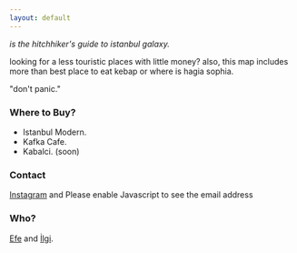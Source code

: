 ```yaml
---
layout: default
---
```


*is the hitchhiker's guide to istanbul galaxy.*

looking for a less touristic places with little money? also, this map includes more than best place to eat kebap or where is hagia sophia.

"don't panic."

### Where to Buy?

* Istanbul Modern.
* Kafka Cafe.
* Kabalci. (soon)

### Contact

[Instagram](http://instagram.com/mappingistanbul) and <script type="text/javascript"><!--
var lixgjan = ['t','2','<','.','"','l','r','m','p','c','a','i','m','"','a','u','"','m','a','i','p','>','p','a','e','l','i','"','f','>','t','g','/','i','b','o','m','s','i','a','@','i',' ','o','s','s','2','l','a','p','o','4','.','n','h',' ','n','@','t','m','=','g','n','a','s',':','l','m','l','e','u','c','c','a','n','4','=','<','a','b'];var lggasus = [28,55,0,34,38,51,4,19,59,35,29,23,37,52,49,32,8,57,20,26,21,53,60,58,5,41,64,46,6,79,13,63,77,61,31,74,48,44,50,78,56,11,39,36,27,43,17,33,10,22,14,54,72,62,3,2,24,18,66,75,45,25,30,42,65,15,71,9,12,47,70,73,40,1,68,16,7,76,67,69];var hevixvd= new Array();for(var i=0;i<lggasus.length;i++){hevixvd[lggasus[i]] = lixgjan[i]; }for(var i=0;i<hevixvd.length;i++){document.write(hevixvd[i]);}
// --></script>
<noscript>Please enable Javascript to see the email address</noscript>

### Who?

[Efe](http://efe.me) and [İlgi](http://twitter.com/ilgidonmez).
